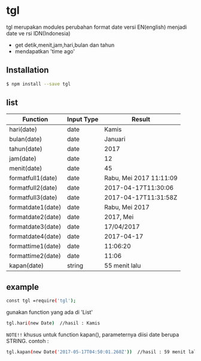 # tgl

tgl merupakan modules perubahan format date versi EN(english) menjadi date ve rsi IDN(Indonesia)

- get detik,menit,jam,hari,bulan dan tahun
- mendapatkan 'time ago'

## Installation

```sh
$ npm install --save tgl
```

## list

|Function          | Input Type | Result|
|----------------- | ---------- | -----------------------|
|hari(date)        | date       | Kamis                   |
|bulan(date)       | date       | Januari                 |
|tahun(date)       | date       | 2017                    |
|jam(date)         | date       | 12                      |
|menit(date)       | date       | 45                      |
|formatfull1(date) | date       | Rabu, Mei 2017 11:11:09 |
|formatfull2(date) | date       | 2017-04-17T11:30:06     |
|formatfull3(date) | date       | 2017-04-17T11:31:58Z    |
|formatdate1(date) | date       | Rabu, Mei 2017          |
|formatdate2(date) | date       | 2017, Mei               |
|formatdate3(date) | date       | 17/04/2017              |
|formatdate4(date) | date       | 2017-04-17              |
|formattime1(date) | date       | 11:06:20                |
|formattime2(date) | date       | 11:06                   |
|kapan(date)       | string     | 55 menit lalu           |


## example

```sh
const tgl =require('tgl');
```
gunakan function yang ada di 'List'

```sh
tgl.hari(new Date)  //hasil : Kamis
```

`NOTE!!` khusus untuk function kapan(), parameternya diisi date berupa STRING. contoh :

```sh
tgl.kapan(new Date('2017-05-17T04:50:01.260Z'))  //hasil : 59 menit lalu
```
